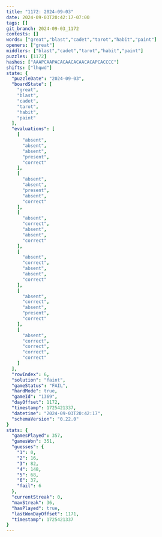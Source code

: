 ```yaml
---
title: "1172: 2024-09-03"
date: 2024-09-03T20:42:17-07:00
tags: []
git_branch: 2024-09-03_1172
contests: []
words: ["great","blast","cadet","tarot","habit","paint"]
openers: ["great"]
middlers: ["blast","cadet","tarot","habit","paint"]
puzzles: [1172]
hashes: ["AAAPCAAPACACAACACAACACAPCACCCC"]
shifts: ["lhqwd"]
state: {
  "puzzleDate": "2024-09-03",
  "boardState": [
    "great",
    "blast",
    "cadet",
    "tarot",
    "habit",
    "paint"
  ],
  "evaluations": [
    [
      "absent",
      "absent",
      "absent",
      "present",
      "correct"
    ],
    [
      "absent",
      "absent",
      "present",
      "absent",
      "correct"
    ],
    [
      "absent",
      "correct",
      "absent",
      "absent",
      "correct"
    ],
    [
      "absent",
      "correct",
      "absent",
      "absent",
      "correct"
    ],
    [
      "absent",
      "correct",
      "absent",
      "present",
      "correct"
    ],
    [
      "absent",
      "correct",
      "correct",
      "correct",
      "correct"
    ]
  ],
  "rowIndex": 6,
  "solution": "faint",
  "gameStatus": "FAIL",
  "hardMode": true,
  "gameId": "1369",
  "dayOffset": 1172,
  "timestamp": 1725421337,
  "datetime": "2024-09-03T20:42:17",
  "schemaVersion": "0.22.0"
}
stats: {
  "gamesPlayed": 357,
  "gamesWon": 351,
  "guesses": {
    "1": 0,
    "2": 16,
    "3": 82,
    "4": 148,
    "5": 68,
    "6": 37,
    "fail": 6
  },
  "currentStreak": 0,
  "maxStreak": 36,
  "hasPlayed": true,
  "lastWonDayOffset": 1171,
  "timestamp": 1725421337
}
---
```

<!-- more -->
